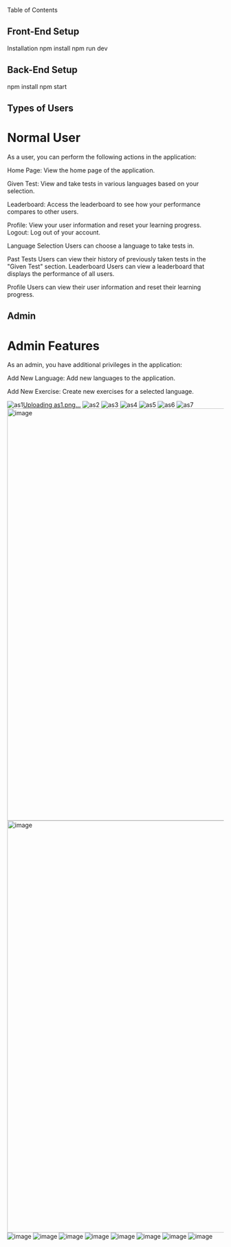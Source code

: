 Table of Contents

## Front-End Setup
Installation
npm install
npm run dev


## Back-End Setup
npm install 
npm start

## Types of Users
# Normal User 
As a user, you can perform the following actions in the application:

 Home Page: View the home page of the application.

 Given Test: View and take tests in various languages based on your selection.

Leaderboard: Access the leaderboard to see how your performance compares to other users.

Profile: View your user information and reset your learning progress.
 Logout: Log out of your account.

 Language Selection
Users can choose a language to take tests in.

 Past Tests
Users can view their history of previously taken tests in the "Given Test" section.
 Leaderboard
Users can view a leaderboard that displays the performance of all users.

Profile
Users can view their user information and reset their learning progress.

## Admin
# Admin Features
As an admin, you have additional privileges in the application:

 Add New Language: Add new languages to the application.

 Add New Exercise: Create new exercises for a selected language.


![as1](https://github.com/niteshkumar257/assignment_emittr/assets/78474492/f1cfaa64-749c-4b0b-9285-0f5f070c084c)[Uploading as1.png…]()
![as2](https://github.com/niteshkumar257/assignment_emittr/assets/78474492/4db00f18-0aa3-4a54-9baa-cf1a4ab297f5)
![as3](https://github.com/niteshkumar257/assignment_emittr/assets/78474492/537d7270-730b-4147-9dc6-17620a1f06ba)
![as4](https://github.com/niteshkumar257/assignment_emittr/assets/78474492/8ea6dadc-f710-4845-b540-f3ef7a80a23f)
![as5](https://github.com/niteshkumar257/assignment_emittr/assets/78474492/24e97120-9607-4567-93c7-4ff424d8ecb9)
![as6](https://github.com/niteshkumar257/assignment_emittr/assets/78474492/29ef8872-99b4-4706-bec7-8ef57bc2e192)
![as7](https://github.com/niteshkumar257/assignment_emittr/assets/78474492/ab55e57a-250d-4f2f-b44a-85be177dad0c)
<img width="956" alt="image" src="https://github.com/niteshkumar257/assignment_emittr/assets/78474492/b2f55da7-ed51-49ec-b1ff-b4b98094ed29">
<img width="956" alt="image" src="https://github.com/niteshkumar257/assignment_emittr/assets/78474492/ca61e9a4-b281-4482-98e7-0c195d85de9d">
![image](https://github.com/niteshkumar257/assignment_emittr/assets/78474492/efac1619-2beb-46f1-8b4b-0888e05a66d7)
![image](https://github.com/niteshkumar257/assignment_emittr/assets/78474492/3251d5bb-cac1-4522-a8ff-8c7746be2683)
![image](https://github.com/niteshkumar257/assignment_emittr/assets/78474492/4a533027-5f12-4b28-ac29-64cf123a0a1a)
![image](https://github.com/niteshkumar257/assignment_emittr/assets/78474492/8a7608d5-3cbd-4213-a6c1-5ddce897a1d2)
![image](https://github.com/niteshkumar257/assignment_emittr/assets/78474492/46de8a0c-c976-4dd3-9335-ca3d50bb2beb)
![image](https://github.com/niteshkumar257/assignment_emittr/assets/78474492/6ccb9523-0346-4055-8b75-ea02b7739167)
![image](https://github.com/niteshkumar257/assignment_emittr/assets/78474492/6a92b193-6391-4d51-a79e-c1f0dacb5754)
![image](https://github.com/niteshkumar257/assignment_emittr/assets/78474492/c143859b-85ba-43c1-9214-d5de4f53eae3)

